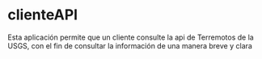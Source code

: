 # clienteAPI
Esta aplicación permite que un cliente consulte la api de Terremotos de la USGS, con el fin de consultar la información de una manera breve y clara 
